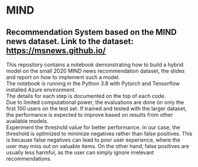 # MIND
## Recommendation System based on the MIND news dataset. Link to the dataset: https://msnews.github.io/ 
This repository contains a notebook demonstrating how to build a hybrid model on the small 2020 MIND news recommendation dataset, the slides and report on how to implement such a model.   
The notebook is running in the Python 3.8 with Pytorch and Tensorflow installed Azure environment.  
The details for each step is documented on the top of each code.  
Due to limited computational power, the evaluations are done on only the first 100 users on the test set. If trained and tested with the larger dataset, the performance is expected to improve based on results from other available models.  
Experiment the threshold value for better performance. In our case, the threshold is optimized to minimize negatives rather than false positives. This is because false negatives can lead to poor user experience, where the user may miss out on valuable items. On the other hand, false positives are usually less harmful, as the user can simply ignore irrelevant recommendations.  

